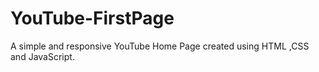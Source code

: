 # YouTube-FirstPage
A simple and responsive YouTube Home Page created using HTML ,CSS and JavaScript.
